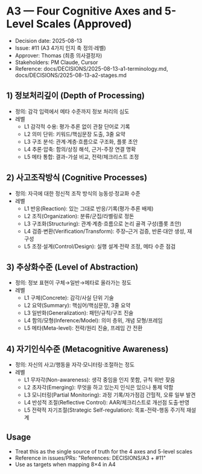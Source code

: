 # A3 — Four Cognitive Axes and 5-Level Scales (Approved)

- Decision date: 2025-08-13
- Issue: #11 (A3 4가지 인지 축 정의·레벨)
- Approver: Thomas (최종 의사결정자)
- Stakeholders: PM Claude, Cursor
- Reference: docs/DECISIONS/2025-08-13-a1-terminology.md, docs/DECISIONS/2025-08-13-a2-stages.md

## 1) 정보처리깊이 (Depth of Processing)
- 정의: 감각 입력에서 메타 수준까지 정보 처리의 심도
- 레벨
  - L1 감각적 수용: 평가·추론 없이 관찰 단어로 기록
  - L2 의미 단위: 키워드/핵심문장 도출, 3줄 요약
  - L3 구조 분석: 관계·계층·흐름으로 구조화, 플롯 초안
  - L4 추론·압축: 함의/상징 해석, 근거-주장 연결 명확
  - L5 메타 통합: 결과-가설 비교, 전략/체크리스트 조정

## 2) 사고조작방식 (Cognitive Processes)
- 정의: 자극에 대한 정신적 조작 방식의 능동성·정교화 수준
- 레벨
  - L1 반응(Reaction): 있는 그대로 반응/기록(평가·추론 배제)
  - L2 조직(Organization): 분류/군집/라벨링로 정돈
  - L3 구조화(Structuring): 관계·계층·흐름으로 논리 골격 구성(플롯 초안)
  - L4 검증·변환(Verification/Transform): 주장–근거 검증, 반론·대안 생성, 재구성
  - L5 조정·설계(Control/Design): 실행 설계·전략 조정, 메타 수준 점검

## 3) 추상화수준 (Level of Abstraction)
- 정의: 정보 표현이 구체→일반→메타로 올라가는 정도
- 레벨
  - L1 구체(Concrete): 감각/사실 단위 기술
  - L2 요약(Summary): 핵심어/핵심문장, 3줄 요약
  - L3 일반화(Generalization): 패턴/규칙/구조 진술
  - L4 함의/모형(Inference/Model): 의미 층위, 개념 모형/프레임
  - L5 메타(Meta-level): 전략/원리 진술, 프레임 간 전환

## 4) 자기인식수준 (Metacognitive Awareness)
- 정의: 자신의 사고/행동을 자각·모니터링·조절하는 정도
- 레벨
  - L1 무자각(Non-awareness): 생각 중임을 인지 못함, 규칙 위반 잦음
  - L2 초자각(Emerging): 무엇을 하고 있는지 인식은 있으나 통제 약함
  - L3 모니터링(Partial Monitoring): 과정 기록/자가점검 간헐적, 오류 일부 발견
  - L4 반성적 조절(Reflective Control): AAR/체크리스트로 개선점 도출·반영
  - L5 전략적 자기조절(Strategic Self-regulation): 목표-전략-행동 주기적 재설계

## Usage
- Treat this as the single source of truth for the 4 axes and 5-level scales
- Reference in issues/PRs: "References: DECISIONS/A3 + #11"
- Use as targets when mapping 8×4 in A4